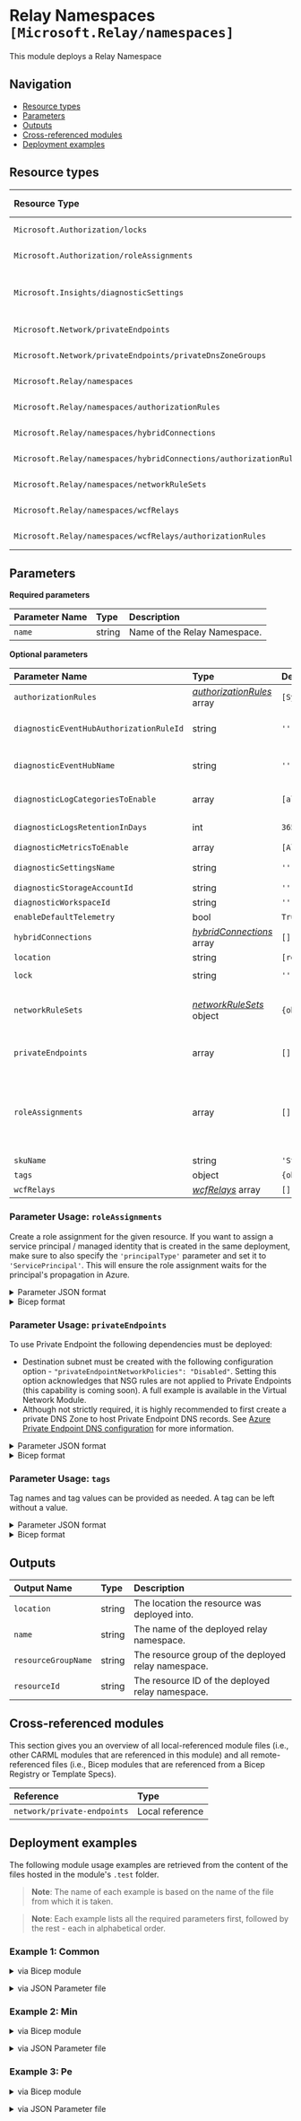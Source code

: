 # Relay Namespaces `[Microsoft.Relay/namespaces]`

This module deploys a Relay Namespace

## Navigation

- [Resource types](#Resource-types)
- [Parameters](#Parameters)
- [Outputs](#Outputs)
- [Cross-referenced modules](#Cross-referenced-modules)
- [Deployment examples](#Deployment-examples)

## Resource types

| Resource Type | API Version |
| :-- | :-- |
| `Microsoft.Authorization/locks` | [2020-05-01](https://learn.microsoft.com/en-us/azure/templates/Microsoft.Authorization/2020-05-01/locks) |
| `Microsoft.Authorization/roleAssignments` | [2022-04-01](https://learn.microsoft.com/en-us/azure/templates/Microsoft.Authorization/2022-04-01/roleAssignments) |
| `Microsoft.Insights/diagnosticSettings` | [2021-05-01-preview](https://learn.microsoft.com/en-us/azure/templates/Microsoft.Insights/2021-05-01-preview/diagnosticSettings) |
| `Microsoft.Network/privateEndpoints` | [2022-07-01](https://learn.microsoft.com/en-us/azure/templates/Microsoft.Network/2022-07-01/privateEndpoints) |
| `Microsoft.Network/privateEndpoints/privateDnsZoneGroups` | [2022-07-01](https://learn.microsoft.com/en-us/azure/templates/Microsoft.Network/2022-07-01/privateEndpoints/privateDnsZoneGroups) |
| `Microsoft.Relay/namespaces` | [2021-11-01](https://learn.microsoft.com/en-us/azure/templates/Microsoft.Relay/2021-11-01/namespaces) |
| `Microsoft.Relay/namespaces/authorizationRules` | [2021-11-01](https://learn.microsoft.com/en-us/azure/templates/Microsoft.Relay/2021-11-01/namespaces/authorizationRules) |
| `Microsoft.Relay/namespaces/hybridConnections` | [2021-11-01](https://learn.microsoft.com/en-us/azure/templates/Microsoft.Relay/2021-11-01/namespaces/hybridConnections) |
| `Microsoft.Relay/namespaces/hybridConnections/authorizationRules` | [2021-11-01](https://learn.microsoft.com/en-us/azure/templates/Microsoft.Relay/2021-11-01/namespaces/hybridConnections/authorizationRules) |
| `Microsoft.Relay/namespaces/networkRuleSets` | [2021-11-01](https://learn.microsoft.com/en-us/azure/templates/Microsoft.Relay/2021-11-01/namespaces/networkRuleSets) |
| `Microsoft.Relay/namespaces/wcfRelays` | [2021-11-01](https://learn.microsoft.com/en-us/azure/templates/Microsoft.Relay/2021-11-01/namespaces/wcfRelays) |
| `Microsoft.Relay/namespaces/wcfRelays/authorizationRules` | [2021-11-01](https://learn.microsoft.com/en-us/azure/templates/Microsoft.Relay/2021-11-01/namespaces/wcfRelays/authorizationRules) |

## Parameters

**Required parameters**

| Parameter Name | Type | Description |
| :-- | :-- | :-- |
| `name` | string | Name of the Relay Namespace. |

**Optional parameters**

| Parameter Name | Type | Default Value | Allowed Values | Description |
| :-- | :-- | :-- | :-- | :-- |
| `authorizationRules` | _[authorizationRules](authorization-rules/README.md)_ array | `[System.Management.Automation.OrderedHashtable]` |  | Authorization Rules for the Relay namespace. |
| `diagnosticEventHubAuthorizationRuleId` | string | `''` |  | Resource ID of the diagnostic event hub authorization rule for the Event Hubs namespace in which the event hub should be created or streamed to. |
| `diagnosticEventHubName` | string | `''` |  | Name of the diagnostic event hub within the namespace to which logs are streamed. Without this, an event hub is created for each log category. |
| `diagnosticLogCategoriesToEnable` | array | `[allLogs, hybridConnectionsEvent]` | `[allLogs, hybridConnectionsEvent, OperationalLogs]` | The name of logs that will be streamed. "allLogs" includes all possible logs for the resource. |
| `diagnosticLogsRetentionInDays` | int | `365` |  | Specifies the number of days that logs will be kept for; a value of 0 will retain data indefinitely. |
| `diagnosticMetricsToEnable` | array | `[AllMetrics]` | `[AllMetrics]` | The name of metrics that will be streamed. |
| `diagnosticSettingsName` | string | `''` |  | The name of the diagnostic setting, if deployed. If left empty, it defaults to "<resourceName>-diagnosticSettings". |
| `diagnosticStorageAccountId` | string | `''` |  | Resource ID of the diagnostic storage account. |
| `diagnosticWorkspaceId` | string | `''` |  | Resource ID of the diagnostic log analytics workspace. |
| `enableDefaultTelemetry` | bool | `True` |  | Enable telemetry via a Globally Unique Identifier (GUID). |
| `hybridConnections` | _[hybridConnections](hybrid-connections/README.md)_ array | `[]` |  | The hybrid connections to create in the relay namespace. |
| `location` | string | `[resourceGroup().location]` |  | Location for all resources. |
| `lock` | string | `''` | `['', CanNotDelete, ReadOnly]` | Specify the type of lock. |
| `networkRuleSets` | _[networkRuleSets](network-rule-sets/README.md)_ object | `{object}` |  | Configure networking options for Relay. This object contains IPs/Subnets to allow or restrict access to private endpoints only. For security reasons, it is recommended to configure this object on the Namespace. |
| `privateEndpoints` | array | `[]` |  | Configuration details for private endpoints. For security reasons, it is recommended to use private endpoints whenever possible. |
| `roleAssignments` | array | `[]` |  | Array of role assignment objects that contain the 'roleDefinitionIdOrName' and 'principalId' to define RBAC role assignments on this resource. In the roleDefinitionIdOrName attribute, you can provide either the display name of the role definition, or its fully qualified ID in the following format: '/providers/Microsoft.Authorization/roleDefinitions/c2f4ef07-c644-48eb-af81-4b1b4947fb11'. |
| `skuName` | string | `'Standard'` | `[Standard]` | Name of this SKU. |
| `tags` | object | `{object}` |  | Tags of the resource. |
| `wcfRelays` | _[wcfRelays](wcf-relays/README.md)_ array | `[]` |  | The wcf relays to create in the relay namespace. |


### Parameter Usage: `roleAssignments`

Create a role assignment for the given resource. If you want to assign a service principal / managed identity that is created in the same deployment, make sure to also specify the `'principalType'` parameter and set it to `'ServicePrincipal'`. This will ensure the role assignment waits for the principal's propagation in Azure.

<details>

<summary>Parameter JSON format</summary>

```json
"roleAssignments": {
    "value": [
        {
            "roleDefinitionIdOrName": "Reader",
            "description": "Reader Role Assignment",
            "principalIds": [
                "12345678-1234-1234-1234-123456789012", // object 1
                "78945612-1234-1234-1234-123456789012" // object 2
            ]
        },
        {
            "roleDefinitionIdOrName": "/providers/Microsoft.Authorization/roleDefinitions/c2f4ef07-c644-48eb-af81-4b1b4947fb11",
            "principalIds": [
                "12345678-1234-1234-1234-123456789012" // object 1
            ],
            "principalType": "ServicePrincipal"
        }
    ]
}
```

</details>

<details>

<summary>Bicep format</summary>

```bicep
roleAssignments: [
    {
        roleDefinitionIdOrName: 'Reader'
        description: 'Reader Role Assignment'
        principalIds: [
            '12345678-1234-1234-1234-123456789012' // object 1
            '78945612-1234-1234-1234-123456789012' // object 2
        ]
    }
    {
        roleDefinitionIdOrName: '/providers/Microsoft.Authorization/roleDefinitions/c2f4ef07-c644-48eb-af81-4b1b4947fb11'
        principalIds: [
            '12345678-1234-1234-1234-123456789012' // object 1
        ]
        principalType: 'ServicePrincipal'
    }
]
```

</details>
<p>

### Parameter Usage: `privateEndpoints`

To use Private Endpoint the following dependencies must be deployed:

- Destination subnet must be created with the following configuration option - `"privateEndpointNetworkPolicies": "Disabled"`. Setting this option acknowledges that NSG rules are not applied to Private Endpoints (this capability is coming soon). A full example is available in the Virtual Network Module.
- Although not strictly required, it is highly recommended to first create a private DNS Zone to host Private Endpoint DNS records. See [Azure Private Endpoint DNS configuration](https://learn.microsoft.com/en-us/azure/private-link/private-endpoint-dns) for more information.

<details>

<summary>Parameter JSON format</summary>

```json
"privateEndpoints": {
    "value": [
        // Example showing all available fields
        {
            "name": "sxx-az-pe", // Optional: Name will be automatically generated if one is not provided here
            "subnetResourceId": "/subscriptions/<<subscriptionId>>/resourceGroups/validation-rg/providers/Microsoft.Network/virtualNetworks/sxx-az-vnet-x-001/subnets/sxx-az-subnet-x-001",
            "service": "<serviceName>", // e.g. vault, registry, blob
            "privateDnsZoneGroup": {
                "privateDNSResourceIds": [ // Optional: No DNS record will be created if a private DNS zone Resource ID is not specified
                    "/subscriptions/<<subscriptionId>>/resourceGroups/validation-rg/providers/Microsoft.Network/privateDnsZones/<privateDnsZoneName>" // e.g. privatelink.vaultcore.azure.net, privatelink.azurecr.io, privatelink.blob.core.windows.net
                ]
            },
            "ipConfigurations":[
                {
                    "name": "myIPconfigTest02",
                    "properties": {
                        "groupId": "blob",
                        "memberName": "blob",
                        "privateIPAddress": "10.0.0.30"
                    }
                }
            ],
            "customDnsConfigs": [
                {
                    "fqdn": "customname.test.local",
                    "ipAddresses": [
                        "10.10.10.10"
                    ]
                }
            ]
        },
        // Example showing only mandatory fields
        {
            "subnetResourceId": "/subscriptions/<<subscriptionId>>/resourceGroups/validation-rg/providers/Microsoft.Network/virtualNetworks/sxx-az-vnet-x-001/subnets/sxx-az-subnet-x-001",
            "service": "<serviceName>" // e.g. vault, registry, blob
        }
    ]
}
```

</details>

<details>

<summary>Bicep format</summary>

```bicep
privateEndpoints:  [
    // Example showing all available fields
    {
        name: 'sxx-az-pe' // Optional: Name will be automatically generated if one is not provided here
        subnetResourceId: '/subscriptions/<<subscriptionId>>/resourceGroups/validation-rg/providers/Microsoft.Network/virtualNetworks/sxx-az-vnet-x-001/subnets/sxx-az-subnet-x-001'
        service: '<serviceName>' // e.g. vault, registry, blob
        privateDnsZoneGroup: {
            privateDNSResourceIds: [ // Optional: No DNS record will be created if a private DNS zone Resource ID is not specified
                '/subscriptions/<<subscriptionId>>/resourceGroups/validation-rg/providers/Microsoft.Network/privateDnsZones/<privateDnsZoneName>' // e.g. privatelink.vaultcore.azure.net, privatelink.azurecr.io, privatelink.blob.core.windows.net
            ]
        }
        customDnsConfigs: [
            {
                fqdn: 'customname.test.local'
                ipAddresses: [
                    '10.10.10.10'
                ]
            }
        ]
        ipConfigurations:[
          {
            name: 'myIPconfigTest02'
            properties: {
              groupId: 'blob'
              memberName: 'blob'
              privateIPAddress: '10.0.0.30'
            }
          }
        ]
    }
    // Example showing only mandatory fields
    {
        subnetResourceId: '/subscriptions/<<subscriptionId>>/resourceGroups/validation-rg/providers/Microsoft.Network/virtualNetworks/sxx-az-vnet-x-001/subnets/sxx-az-subnet-x-001'
        service: '<serviceName>' // e.g. vault, registry, blob
    }
]
```

</details>
<p>

### Parameter Usage: `tags`

Tag names and tag values can be provided as needed. A tag can be left without a value.

<details>

<summary>Parameter JSON format</summary>

```json
"tags": {
    "value": {
        "Environment": "Non-Prod",
        "Contact": "test.user@testcompany.com",
        "PurchaseOrder": "1234",
        "CostCenter": "7890",
        "ServiceName": "DeploymentValidation",
        "Role": "DeploymentValidation"
    }
}
```

</details>

<details>

<summary>Bicep format</summary>

```bicep
tags: {
    Environment: 'Non-Prod'
    Contact: 'test.user@testcompany.com'
    PurchaseOrder: '1234'
    CostCenter: '7890'
    ServiceName: 'DeploymentValidation'
    Role: 'DeploymentValidation'
}
```

</details>
<p>

## Outputs

| Output Name | Type | Description |
| :-- | :-- | :-- |
| `location` | string | The location the resource was deployed into. |
| `name` | string | The name of the deployed relay namespace. |
| `resourceGroupName` | string | The resource group of the deployed relay namespace. |
| `resourceId` | string | The resource ID of the deployed relay namespace. |

## Cross-referenced modules

This section gives you an overview of all local-referenced module files (i.e., other CARML modules that are referenced in this module) and all remote-referenced files (i.e., Bicep modules that are referenced from a Bicep Registry or Template Specs).

| Reference | Type |
| :-- | :-- |
| `network/private-endpoints` | Local reference |

## Deployment examples

The following module usage examples are retrieved from the content of the files hosted in the module's `.test` folder.
   >**Note**: The name of each example is based on the name of the file from which it is taken.

   >**Note**: Each example lists all the required parameters first, followed by the rest - each in alphabetical order.

<h3>Example 1: Common</h3>

<details>

<summary>via Bicep module</summary>

```bicep
module namespaces './relay/namespaces/main.bicep' = {
  name: '${uniqueString(deployment().name, location)}-test-rncom'
  params: {
    // Required parameters
    name: '<<namePrefix>>rncom001'
    // Non-required parameters
    authorizationRules: [
      {
        name: 'RootManageSharedAccessKey'
        rights: [
          'Listen'
          'Manage'
          'Send'
        ]
      }
      {
        name: 'AnotherKey'
        rights: [
          'Listen'
          'Send'
        ]
      }
    ]
    diagnosticEventHubAuthorizationRuleId: '<diagnosticEventHubAuthorizationRuleId>'
    diagnosticEventHubName: '<diagnosticEventHubName>'
    diagnosticLogsRetentionInDays: 7
    diagnosticStorageAccountId: '<diagnosticStorageAccountId>'
    diagnosticWorkspaceId: '<diagnosticWorkspaceId>'
    enableDefaultTelemetry: '<enableDefaultTelemetry>'
    hybridConnections: [
      {
        name: '<<namePrefix>>rncomhc001'
        roleAssignments: [
          {
            principalIds: [
              '<managedIdentityPrincipalId>'
            ]
            principalType: 'ServicePrincipal'
            roleDefinitionIdOrName: 'Reader'
          }
        ]
        userMetadata: '[{\'key\':\'endpoint\'\'value\':\'db-server.constoso.com:1433\'}]'
      }
    ]
    lock: 'CanNotDelete'
    networkRuleSets: {
      defaultAction: 'Deny'
      ipRules: [
        {
          action: 'Allow'
          ipMask: '10.0.1.0/32'
        }
        {
          action: 'Allow'
          ipMask: '10.0.2.0/32'
        }
      ]
      trustedServiceAccessEnabled: true
      virtualNetworkRules: [
        {
          subnet: {
            id: '<id>'
            ignoreMissingVnetServiceEndpoint: true
          }
        }
      ]
    }
    privateEndpoints: [
      {
        privateDnsZoneGroup: {
          privateDNSResourceIds: [
            '<privateDNSZoneResourceId>'
          ]
        }
        service: 'namespace'
        subnetResourceId: '<subnetResourceId>'
        tags: {
          Environment: 'Non-Prod'
          Role: 'DeploymentValidation'
        }
      }
    ]
    roleAssignments: [
      {
        principalIds: [
          '<managedIdentityPrincipalId>'
        ]
        principalType: 'ServicePrincipal'
        roleDefinitionIdOrName: 'Reader'
      }
    ]
    skuName: 'Standard'
    tags: {
      Environment: 'Non-Prod'
      Role: 'DeploymentValidation'
    }
    wcfRelays: [
      {
        name: '<<namePrefix>>rncomwcf001'
        relayType: 'NetTcp'
        roleAssignments: [
          {
            principalIds: [
              '<managedIdentityPrincipalId>'
            ]
            principalType: 'ServicePrincipal'
            roleDefinitionIdOrName: 'Reader'
          }
        ]
      }
    ]
  }
}
```

</details>
<p>

<details>

<summary>via JSON Parameter file</summary>

```json
{
  "$schema": "https://schema.management.azure.com/schemas/2019-04-01/deploymentParameters.json#",
  "contentVersion": "1.0.0.0",
  "parameters": {
    // Required parameters
    "name": {
      "value": "<<namePrefix>>rncom001"
    },
    // Non-required parameters
    "authorizationRules": {
      "value": [
        {
          "name": "RootManageSharedAccessKey",
          "rights": [
            "Listen",
            "Manage",
            "Send"
          ]
        },
        {
          "name": "AnotherKey",
          "rights": [
            "Listen",
            "Send"
          ]
        }
      ]
    },
    "diagnosticEventHubAuthorizationRuleId": {
      "value": "<diagnosticEventHubAuthorizationRuleId>"
    },
    "diagnosticEventHubName": {
      "value": "<diagnosticEventHubName>"
    },
    "diagnosticLogsRetentionInDays": {
      "value": 7
    },
    "diagnosticStorageAccountId": {
      "value": "<diagnosticStorageAccountId>"
    },
    "diagnosticWorkspaceId": {
      "value": "<diagnosticWorkspaceId>"
    },
    "enableDefaultTelemetry": {
      "value": "<enableDefaultTelemetry>"
    },
    "hybridConnections": {
      "value": [
        {
          "name": "<<namePrefix>>rncomhc001",
          "roleAssignments": [
            {
              "principalIds": [
                "<managedIdentityPrincipalId>"
              ],
              "principalType": "ServicePrincipal",
              "roleDefinitionIdOrName": "Reader"
            }
          ],
          "userMetadata": "[{\"key\":\"endpoint\",\"value\":\"db-server.constoso.com:1433\"}]"
        }
      ]
    },
    "lock": {
      "value": "CanNotDelete"
    },
    "networkRuleSets": {
      "value": {
        "defaultAction": "Deny",
        "ipRules": [
          {
            "action": "Allow",
            "ipMask": "10.0.1.0/32"
          },
          {
            "action": "Allow",
            "ipMask": "10.0.2.0/32"
          }
        ],
        "trustedServiceAccessEnabled": true,
        "virtualNetworkRules": [
          {
            "subnet": {
              "id": "<id>",
              "ignoreMissingVnetServiceEndpoint": true
            }
          }
        ]
      }
    },
    "privateEndpoints": {
      "value": [
        {
          "privateDnsZoneGroup": {
            "privateDNSResourceIds": [
              "<privateDNSZoneResourceId>"
            ]
          },
          "service": "namespace",
          "subnetResourceId": "<subnetResourceId>",
          "tags": {
            "Environment": "Non-Prod",
            "Role": "DeploymentValidation"
          }
        }
      ]
    },
    "roleAssignments": {
      "value": [
        {
          "principalIds": [
            "<managedIdentityPrincipalId>"
          ],
          "principalType": "ServicePrincipal",
          "roleDefinitionIdOrName": "Reader"
        }
      ]
    },
    "skuName": {
      "value": "Standard"
    },
    "tags": {
      "value": {
        "Environment": "Non-Prod",
        "Role": "DeploymentValidation"
      }
    },
    "wcfRelays": {
      "value": [
        {
          "name": "<<namePrefix>>rncomwcf001",
          "relayType": "NetTcp",
          "roleAssignments": [
            {
              "principalIds": [
                "<managedIdentityPrincipalId>"
              ],
              "principalType": "ServicePrincipal",
              "roleDefinitionIdOrName": "Reader"
            }
          ]
        }
      ]
    }
  }
}
```

</details>
<p>

<h3>Example 2: Min</h3>

<details>

<summary>via Bicep module</summary>

```bicep
module namespaces './relay/namespaces/main.bicep' = {
  name: '${uniqueString(deployment().name, location)}-test-rnmin'
  params: {
    // Required parameters
    name: '<<namePrefix>>rnmin001'
    // Non-required parameters
    enableDefaultTelemetry: '<enableDefaultTelemetry>'
  }
}
```

</details>
<p>

<details>

<summary>via JSON Parameter file</summary>

```json
{
  "$schema": "https://schema.management.azure.com/schemas/2019-04-01/deploymentParameters.json#",
  "contentVersion": "1.0.0.0",
  "parameters": {
    // Required parameters
    "name": {
      "value": "<<namePrefix>>rnmin001"
    },
    // Non-required parameters
    "enableDefaultTelemetry": {
      "value": "<enableDefaultTelemetry>"
    }
  }
}
```

</details>
<p>

<h3>Example 3: Pe</h3>

<details>

<summary>via Bicep module</summary>

```bicep
module namespaces './relay/namespaces/main.bicep' = {
  name: '${uniqueString(deployment().name, location)}-test-rnpe'
  params: {
    // Required parameters
    name: '<<namePrefix>>rnpe001'
    // Non-required parameters
    enableDefaultTelemetry: '<enableDefaultTelemetry>'
    privateEndpoints: [
      {
        privateDnsZoneGroup: {
          privateDNSResourceIds: [
            '<privateDNSZoneResourceId>'
          ]
        }
        service: 'namespace'
        subnetResourceId: '<subnetResourceId>'
        tags: {
          Environment: 'Non-Prod'
          Role: 'DeploymentValidation'
        }
      }
    ]
    skuName: 'Standard'
    tags: {
      Environment: 'Non-Prod'
      Role: 'DeploymentValidation'
    }
  }
}
```

</details>
<p>

<details>

<summary>via JSON Parameter file</summary>

```json
{
  "$schema": "https://schema.management.azure.com/schemas/2019-04-01/deploymentParameters.json#",
  "contentVersion": "1.0.0.0",
  "parameters": {
    // Required parameters
    "name": {
      "value": "<<namePrefix>>rnpe001"
    },
    // Non-required parameters
    "enableDefaultTelemetry": {
      "value": "<enableDefaultTelemetry>"
    },
    "privateEndpoints": {
      "value": [
        {
          "privateDnsZoneGroup": {
            "privateDNSResourceIds": [
              "<privateDNSZoneResourceId>"
            ]
          },
          "service": "namespace",
          "subnetResourceId": "<subnetResourceId>",
          "tags": {
            "Environment": "Non-Prod",
            "Role": "DeploymentValidation"
          }
        }
      ]
    },
    "skuName": {
      "value": "Standard"
    },
    "tags": {
      "value": {
        "Environment": "Non-Prod",
        "Role": "DeploymentValidation"
      }
    }
  }
}
```

</details>
<p>
